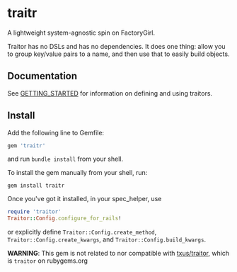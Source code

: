 # traitr
A lightweight system-agnostic spin on FactoryGirl.

Traitor has no DSLs and has no dependencies. It does one thing: allow you to group key/value pairs to a name, and then use that to easily build objects.

Documentation
-------------

See [GETTING_STARTED](GETTING_STARTED.md) for information on defining and using traitors.

Install
--------

Add the following line to Gemfile:

```ruby
gem 'traitr'
```

and run `bundle install` from your shell.

To install the gem manually from your shell, run:

```shell
gem install traitr
```

Once you've got it installed, in your spec_helper, use

```ruby
require 'traitor'
Traitor::Config.configure_for_rails!
```

or explicitly define `Traitor::Config.create_method`, `Traitor::Config.create_kwargs`, and `Traitor::Config.build_kwargs`.

**WARNING**: This gem is not related to nor compatible with [txus/traitor](https://github.com/txus/traitor), which is `traitor` on rubygems.org
